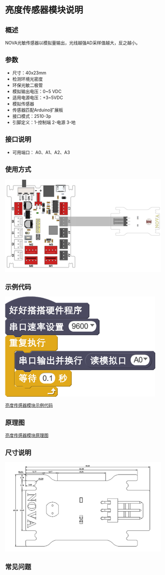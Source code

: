 # 亮度传感器模块说明

## 概述
NOVA光敏传感器以模拟量输出，光线越强AD采样值越大，反之越小。

## 参数
- 尺寸：40x23mm
- 检测环境光密度
- 环保光敏二极管
- 模拟输出电压：0~5 VDC
- 适用电源电压：+3~5VDC
- 模拟传感器
- 传感器匹配Arduino扩展板
- 接口模式：2510-3p
- 引脚定义：1-控制端 2-电源 3-地

## 接口说明
- 可用端口： A0、A1、A2、A3

## 使用方式
![](./images/47.png)

## 示例代码
![](./images/48.png)

[亮度传感器模块示例代码](http://www.haohaodada.com/show.php?id=947651)

## 原理图
[亮度传感器模块原理图](https://github.com/Haohaodada-official/haohaodada-docs/blob/master/%E5%8E%9F%E7%90%86%E5%9B%BE/%E5%85%89%E7%BA%BF%E4%BC%A0%E6%84%9F%E5%99%A8%E6%A8%A1%E5%9D%97.pdf)

## 尺寸说明
![](./images/116.png)

## 常见问题
